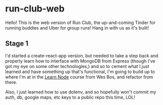 # run-club-web

Hello! This is the web version of Run Club, the up-and-coming Tinder for running buddies and Uber for group runs! Hang in with us as it's built!

## Stage 1

I'd started a create-react-app version, but needed to take a step back and properly learn how to interface with MongoDB from Express (though I've got my eye on some other technologies,) and so to cement what I just learned and have something up that's functional, I'm going to build up to where I'm at in the [Learn Node](learnnode.com) course from Wes Bos, and refactor from there.

Also, I just learned how to use dotenv, and so hopefully won't commit my auth, db, google maps, etc keys to a public repo this time, LOL!
